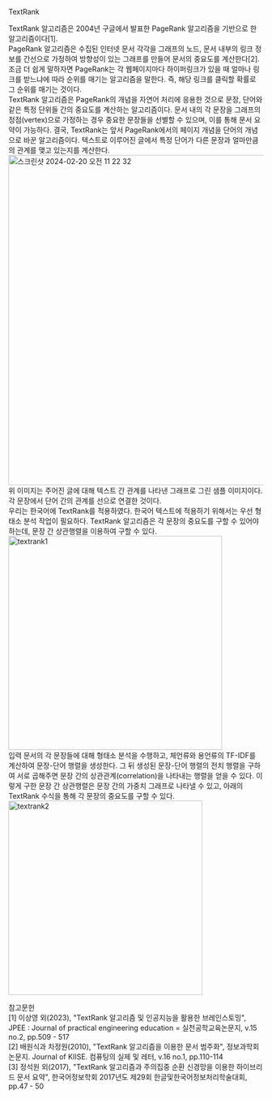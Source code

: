 TextRank

TextRank 알고리즘은 2004년 구글에서 발표한 PageRank 알고리즘을 기반으로 한 알고리즘이다[1].<br />
PageRank 알고리즘은 수집된 인터넷 문서 각각을 그래프의 노드, 문서 내부의 링크 정보를 간선으로 가정하여 방향성이 있는 그래프를 만들어 문서의 중요도를 계산한다[2]. 조금 더 쉽게 말하자면 PageRank는 각 웹페이지마다 하이퍼링크가 있을 때 얼마나 링크를 받느냐에 따라 순위를 매기는 알고리즘을 말한다. 즉, 해당 링크를 클릭할 확률로 그 순위를 매기는 것이다.<br />
TextRank 알고리즘은 PageRank의 개념을 자연어 처리에 응용한 것으로 문장, 단어와 같은 특정 단위들 간의 중요도를 계산하는 알고리즘이다. 문서 내의 각 문장을 그래프의 정점(vertex)으로 가정하는 경우 중요한 문장들을 선별할 수 있으며, 이를 통해 문서 요약이 가능하다. 결국, TextRank는 앞서 PageRank에서의 페이지 개념을 단어의 개념으로 바꾼 알고리즘이다. 텍스트로 이루어진 글에서 특정 단어가 다른 문장과 얼마만큼의 관계를 맺고 있는지를 계산한다.<br />
<img width="651" alt="스크린샷 2024-02-20 오전 11 22 32" src="https://github.com/28sungmin/study/assets/115343559/e807a8ef-b229-404d-8be0-3059ce4304cd">
<br /> 위 이미지는 주어진 글에 대해 텍스트 간 관계를 나타낸 그래프로 그린 샘플 이미지이다. 각 문장에서 단어 간의 관계를 선으로 연결한 것이다.<br />
우리는 한국어에 TextRank를 적용하였다. 한국어 텍스트에 적용하기 위해서는 우선 형태소 분석 작업이 필요하다.
TextRank 알고리즘은 각 문장의 중요도를 구할 수 있어야 하는데, 문장 간 상관행렬을 이용하여 구할 수 있다.
<img width="422" alt="textrank1" src="https://github.com/28sungmin/study/assets/115343559/b4f130bc-a2ac-40f8-bd2a-cf7a73ddd75c">
<br />입력 문서의 각 문장들에 대해 형태소 분석을 수행하고, 체언류와 용언류의 TF-IDF를 계산하여 문장-단어 행렬을 생성한다. 그 뒤 생성된 문장-단어 행렬의 전치 행렬을 구하여 서로 곱해주면 문장 간의 상관관계(correlation)을 나타내는 행렬을 얻을 수 있다. 이렇게 구한 문장 간 상관행렬은 문장 간의 가중치 그래프로 나타낼 수 있고, 아래의 TextRank 수식을 통해 각 문장의 중요도를 구할 수 있다.<br />
<img width="383" alt="textrank2" src="https://github.com/28sungmin/study/assets/115343559/6cc60a7c-eb76-4f3c-b292-16f083e4adc1">


참고문헌<br />
[1] 이상영 외(2023), "TextRank 알고리즘 및 인공지능을 활용한 브레인스토밍", JPEE : Journal of practical engineering education = 실천공학교육논문지, v.15 no.2, pp.509 - 517 <br />
[2] 배원식과 차정원(2010), "TextRank 알고리즘을 이용한 문서 범주화", 정보과학회논문지. Journal of KIISE. 컴퓨팅의 실제 및 레터, v.16 no.1, pp.110-114 <br />
[3] 정석원 외(2017), "TextRank 알고리즘과 주의집중 순환 신경망을 이용한 하이브리드 문서 요약", 한국어정보학회 2017년도 제29회 한글및한국어정보처리학술대회, pp.47 - 50 <br />
